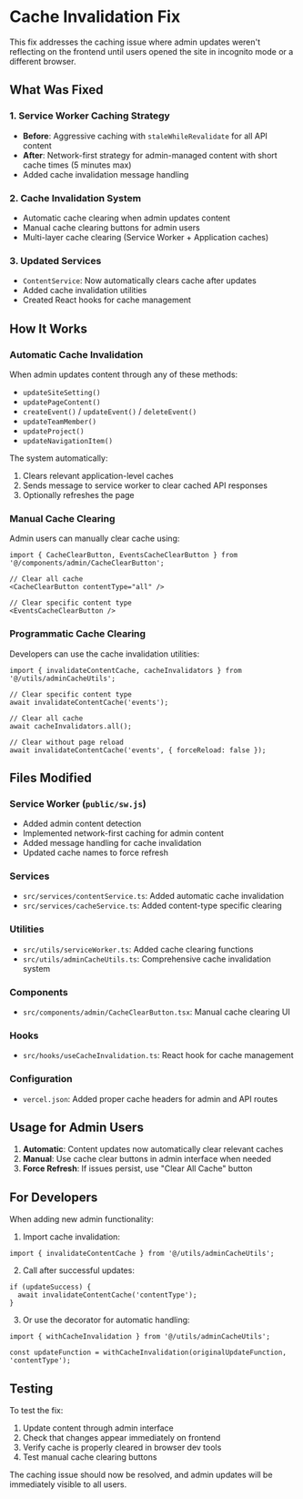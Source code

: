 # Cache Invalidation Fix

This fix addresses the caching issue where admin updates weren't reflecting on the frontend until users opened the site in incognito mode or a different browser.

## What Was Fixed

### 1. Service Worker Caching Strategy
- **Before**: Aggressive caching with `staleWhileRevalidate` for all API content
- **After**: Network-first strategy for admin-managed content with short cache times (5 minutes max)
- Added cache invalidation message handling

### 2. Cache Invalidation System
- Automatic cache clearing when admin updates content
- Manual cache clearing buttons for admin users
- Multi-layer cache clearing (Service Worker + Application caches)

### 3. Updated Services
- `ContentService`: Now automatically clears cache after updates
- Added cache invalidation utilities
- Created React hooks for cache management

## How It Works

### Automatic Cache Invalidation
When admin updates content through any of these methods:
- `updateSiteSetting()`
- `updatePageContent()`
- `createEvent()` / `updateEvent()` / `deleteEvent()`
- `updateTeamMember()`
- `updateProject()`
- `updateNavigationItem()`

The system automatically:
1. Clears relevant application-level caches
2. Sends message to service worker to clear cached API responses
3. Optionally refreshes the page

### Manual Cache Clearing
Admin users can manually clear cache using:

```tsx
import { CacheClearButton, EventsCacheClearButton } from '@/components/admin/CacheClearButton';

// Clear all cache
<CacheClearButton contentType="all" />

// Clear specific content type
<EventsCacheClearButton />
```

### Programmatic Cache Clearing
Developers can use the cache invalidation utilities:

```tsx
import { invalidateContentCache, cacheInvalidators } from '@/utils/adminCacheUtils';

// Clear specific content type
await invalidateContentCache('events');

// Clear all cache
await cacheInvalidators.all();

// Clear without page reload
await invalidateContentCache('events', { forceReload: false });
```

## Files Modified

### Service Worker (`public/sw.js`)
- Added admin content detection
- Implemented network-first caching for admin content
- Added message handling for cache invalidation
- Updated cache names to force refresh

### Services
- `src/services/contentService.ts`: Added automatic cache invalidation
- `src/services/cacheService.ts`: Added content-type specific clearing

### Utilities
- `src/utils/serviceWorker.ts`: Added cache clearing functions
- `src/utils/adminCacheUtils.ts`: Comprehensive cache invalidation system

### Components
- `src/components/admin/CacheClearButton.tsx`: Manual cache clearing UI

### Hooks
- `src/hooks/useCacheInvalidation.ts`: React hook for cache management

### Configuration
- `vercel.json`: Added proper cache headers for admin and API routes

## Usage for Admin Users

1. **Automatic**: Content updates now automatically clear relevant caches
2. **Manual**: Use cache clear buttons in admin interface when needed
3. **Force Refresh**: If issues persist, use "Clear All Cache" button

## For Developers

When adding new admin functionality:

1. Import cache invalidation:
```tsx
import { invalidateContentCache } from '@/utils/adminCacheUtils';
```

2. Call after successful updates:
```tsx
if (updateSuccess) {
  await invalidateContentCache('contentType');
}
```

3. Or use the decorator for automatic handling:
```tsx
import { withCacheInvalidation } from '@/utils/adminCacheUtils';

const updateFunction = withCacheInvalidation(originalUpdateFunction, 'contentType');
```

## Testing

To test the fix:
1. Update content through admin interface
2. Check that changes appear immediately on frontend
3. Verify cache is properly cleared in browser dev tools
4. Test manual cache clearing buttons

The caching issue should now be resolved, and admin updates will be immediately visible to all users.